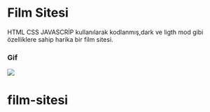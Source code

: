 <h1>Film Sitesi</h1>

HTML CSS JAVASCRİP kullanılarak kodlanmış,dark ve ligth mod gibi özelliklere sahip harika bir film sitesi.

<h3>Gif</h3>

![](film-sitesi-v.gif)
# film-sitesi
